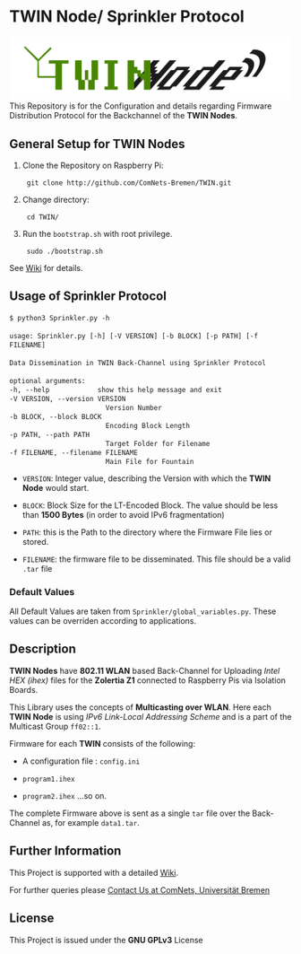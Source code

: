 # TWIN Node/ Sprinkler Protocol

![TWIN logo](https://raw.githubusercontent.com/ComNets-Bremen/TWIN/master/img/twinnode_final.png)
This Repository is for the Configuration and details regarding Firmware Distribution Protocol for the Backchannel of the __TWIN Nodes__.

## General Setup for TWIN Nodes

1. Clone the Repository on Raspberry Pi:

        git clone http://github.com/ComNets-Bremen/TWIN.git

2. Change directory:

        cd TWIN/

3. Run the `bootstrap.sh` with root privilege.

	    sudo ./bootstrap.sh

See [Wiki](https://github.com/ComNets-Bremen/TWIN/wiki/Setup) for details.

## Usage of Sprinkler Protocol

	$ python3 Sprinkler.py -h

	usage: Sprinkler.py [-h] [-V VERSION] [-b BLOCK] [-p PATH] [-f FILENAME]

	Data Dissemination in TWIN Back-Channel using Sprinkler Protocol

	optional arguments:
  	-h, --help            show this help message and exit
  	-V VERSION, --version VERSION
                        	Version Number
  	-b BLOCK, --block BLOCK
                        	Encoding Block Length
  	-p PATH, --path PATH  
  							Target Folder for Filename
  	-f FILENAME, --filename FILENAME
                        	Main File for Fountain


* `VERSION`: Integer value, describing the Version with which the __TWIN Node__ would start.

* `BLOCK`: Block Size for the LT-Encoded Block. The value should be less than __1500 Bytes__ (in order to avoid IPv6 fragmentation)

* `PATH`: this is the Path to the directory where the Firmware File lies or stored.

* `FILENAME`: the firmware file to be disseminated. This file should be a valid `.tar` file

### Default Values
All Default Values are taken from `Sprinkler/global_variables.py`. These values can be overriden according to applications.


## Description

__TWIN Nodes__ have __802.11 WLAN__ based Back-Channel for Uploading *Intel HEX (ihex)* files
for the __Zolertia Z1__ connected to Raspberry Pis via Isolation Boards.

This Library uses the concepts of __Multicasting over WLAN__. Here each __TWIN Node__ is using
*IPv6 Link-Local Addressing Scheme* and is a part of the Multicast Group `ff02::1`.

Firmware for each __TWIN__ consists of the following:

* A configuration file : `config.ini`

* `program1.ihex`

* `program2.ihex`
...so on.

The complete Firmware above is sent as a single `tar` file over the Back-Channel as, for example `data1.tar`.

## Further Information

This Project is supported with a detailed [Wiki](https://github.com/ComNets-Bremen/TWIN/wiki).

For further queries please [Contact Us at ComNets, Universität Bremen](https://github.com/ComNets-Bremen/TWIN/wiki/Contact-Details)

## License

This Project is issued under the __GNU GPLv3__ License
